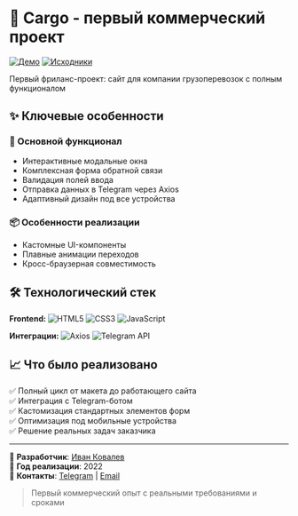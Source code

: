 # 🚛 Cargo - первый коммерческий проект

[![Демо](https://img.shields.io/badge/-ДЕМО-FF8C00?style=for-the-badge)](https://ivkovalevv.github.io/cargo/)
[![Исходники](https://img.shields.io/badge/-КОД-181717?style=for-the-badge&logo=github&logoColor=white)](https://github.com/ivkovalevv/cargo)

Первый фриланс-проект: сайт для компании грузоперевозок с полным функционалом

## ✨ Ключевые особенности

### 🚀 Основной функционал
- Интерактивные модальные окна
- Комплексная форма обратной связи
- Валидация полей ввода
- Отправка данных в Telegram через Axios
- Адаптивный дизайн под все устройства

### 📦 Особенности реализации
- Кастомные UI-компоненты
- Плавные анимации переходов
- Кросс-браузерная совместимость

## 🛠 Технологический стек

**Frontend:**
![HTML5](https://img.shields.io/badge/-HTML5-E34F26?style=for-the-badge&logo=html5&logoColor=white)
![CSS3](https://img.shields.io/badge/-CSS3-1572B6?style=for-the-badge&logo=css3&logoColor=white)
![JavaScript](https://img.shields.io/badge/-JavaScript-F7DF1E?style=for-the-badge&logo=javascript&logoColor=black)

**Интеграции:**
![Axios](https://img.shields.io/badge/-Axios-5A29E4?style=for-the-badge&logo=axios&logoColor=white)
![Telegram API](https://img.shields.io/badge/-Telegram_API-26A5E4?style=for-the-badge&logo=telegram&logoColor=white)


## 📈 Что было реализовано

✅ Полный цикл от макета до работающего сайта  
✅ Интеграция с Telegram-ботом  
✅ Кастомизация стандартных элементов форм  
✅ Оптимизация под мобильные устройства  
✅ Решение реальных задач заказчика  

---

💼 **Разработчик**: [Иван Ковалев](https://kovalev-site.ru)  
📅 **Год реализации**: 2022  
📩 **Контакты**: [Telegram](https://t.me/x_kovalev) | [Email](mailto:ivkovalevv@gmail.ru)

> Первый коммерческий опыт с реальными требованиями и сроками
